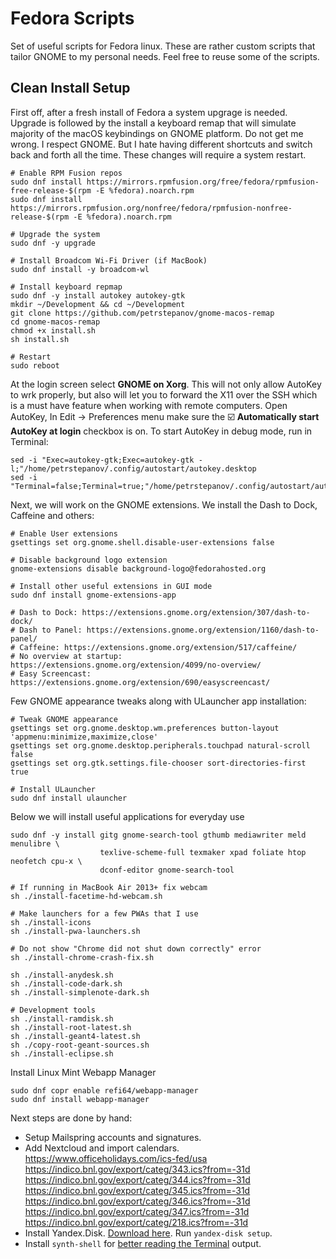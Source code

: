 # Fedora Scripts
Set of useful scripts for Fedora linux. These are rather custom scripts that tailor GNOME to my personal needs. Feel free to reuse some of the scripts.

## Clean Install Setup

First off, after a fresh install of Fedora a system upgrage is needed. Upgrade is followed by the install a keyboard remap that will simulate majority of the macOS keybindings on GNOME platform. Do not get me wrong. I respect GNOME. But I hate having different shortcuts and switch back and forth all the time. These changes will require a system restart.

```
# Enable RPM Fusion repos
sudo dnf install https://mirrors.rpmfusion.org/free/fedora/rpmfusion-free-release-$(rpm -E %fedora).noarch.rpm 
sudo dnf install https://mirrors.rpmfusion.org/nonfree/fedora/rpmfusion-nonfree-release-$(rpm -E %fedora).noarch.rpm

# Upgrade the system
sudo dnf -y upgrade

# Install Broadcom Wi-Fi Driver (if MacBook)
sudo dnf install -y broadcom-wl

# Install keyboard repmap
sudo dnf -y install autokey autokey-gtk
mkdir ~/Development && cd ~/Development
git clone https://github.com/petrstepanov/gnome-macos-remap
cd gnome-macos-remap
chmod +x install.sh
sh install.sh

# Restart
sudo reboot
```

At the login screen select **GNOME on Xorg**. This will not only allow AutoKey to wrk properly, but also will let you to forward the X11 over the SSH which is a must have feature when working with remote computers. Open AutoKey, In Edit -> Preferences menu make sure the ☑️ **Automatically start AutoKey at login** checkbox is on. To start AutoKey in debug mode, run in Terminal:

```
sed -i "Exec=autokey-gtk;Exec=autokey-gtk -l;"/home/petrstepanov/.config/autostart/autokey.desktop
sed -i "Terminal=false;Terminal=true;"/home/petrstepanov/.config/autostart/autokey.desktop
```

Next, we will work on the GNOME extensions. We install the Dash to Dock, Caffeine and others:

```
# Enable User extensions
gsettings set org.gnome.shell.disable-user-extensions false

# Disable background logo extension
gnome-extensions disable background-logo@fedorahosted.org

# Install other useful extensions in GUI mode
sudo dnf install gnome-extensions-app

# Dash to Dock: https://extensions.gnome.org/extension/307/dash-to-dock/
# Dash to Panel: https://extensions.gnome.org/extension/1160/dash-to-panel/
# Caffeine: https://extensions.gnome.org/extension/517/caffeine/
# No overview at startup: https://extensions.gnome.org/extension/4099/no-overview/
# Easy Screencast: https://extensions.gnome.org/extension/690/easyscreencast/
```

Few GNOME appearance tweaks along with ULauncher app installation:

```
# Tweak GNOME appearance
gsettings set org.gnome.desktop.wm.preferences button-layout 'appmenu:minimize,maximize,close'
gsettings set org.gnome.desktop.peripherals.touchpad natural-scroll false
gsettings set org.gtk.settings.file-chooser sort-directories-first true

# Install ULauncher
sudo dnf install ulauncher
```

Below we will install useful applications for everyday use

```
sudo dnf -y install gitg gnome-search-tool gthumb mediawriter meld menulibre \
                    texlive-scheme-full texmaker xpad foliate htop neofetch cpu-x \
                    dconf-editor gnome-search-tool

# If running in MacBook Air 2013+ fix webcam
sh ./install-facetime-hd-webcam.sh

# Make launchers for a few PWAs that I use
sh ./install-icons
sh ./install-pwa-launchers.sh

# Do not show "Chrome did not shut down correctly" error
sh ./install-chrome-crash-fix.sh

sh ./install-anydesk.sh
sh ./install-code-dark.sh
sh ./install-simplenote-dark.sh

# Development tools
sh ./install-ramdisk.sh
sh ./install-root-latest.sh
sh ./install-geant4-latest.sh
sh ./copy-root-geant-sources.sh
sh ./install-eclipse.sh
```

Install Linux Mint Webapp Manager

```
sudo dnf copr enable refi64/webapp-manager
sudo dnf install webapp-manager
```

Next steps are done by hand:
* Setup Mailspring accounts and signatures.
* Add Nextcloud and import calendars.<br/>https://www.officeholidays.com/ics-fed/usa<br/>https://indico.bnl.gov/export/categ/343.ics?from=-31d<br/>https://indico.bnl.gov/export/categ/344.ics?from=-31d</br>https://indico.bnl.gov/export/categ/345.ics?from=-31d</br>https://indico.bnl.gov/export/categ/346.ics?from=-31d</br>https://indico.bnl.gov/export/categ/347.ics?from=-31d</br>https://indico.bnl.gov/export/categ/218.ics?from=-31d
* Install Yandex.Disk. [Download here](https://repo.yandex.ru/yandex-disk/yandex-disk-latest.x86_64.rpm). Run `yandex-disk setup`.
* Install `synth-shell` for [better reading the Terminal](https://github.com/andresgongora/synth-shell) output.
